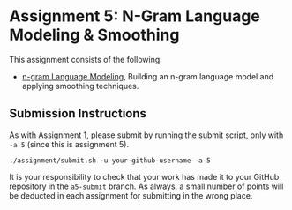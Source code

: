 # Assignment 5: N-Gram Language Modeling & Smoothing
  
This assignment consists of the following:
* [n-gram Language Modeling](ngram.ipynb), Building an n-gram language model and applying smoothing techniques.
## Submission Instructions
As with Assignment 1, please submit by running the submit script, only with `-a 5` (since this is assignment 5).
```
./assignment/submit.sh -u your-github-username -a 5
```
It is your responsibility to check that your work has made it to your GitHub repository in the `a5-submit` branch. 
 As always, a small number of points will be deducted in each assignment for submitting in the wrong place.
